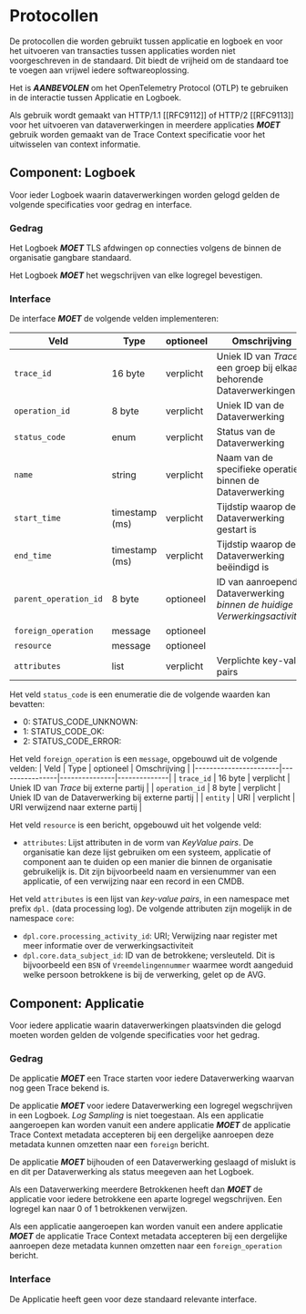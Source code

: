 # Protocollen

De protocollen die worden gebruikt tussen applicatie en logboek en voor het uitvoeren van transacties tussen applicaties worden niet voorgeschreven in de standaard. Dit biedt de vrijheid om de standaard toe te voegen aan vrijwel iedere softwareoplossing.

Het is ***AANBEVOLEN*** om het OpenTelemetry Protocol (OTLP) te gebruiken in de interactie tussen Applicatie en Logboek.

Als gebruik wordt gemaakt van  HTTP/1.1 [[RFC9112]] of HTTP/2 [[RFC9113]] voor het uitvoeren van dataverwerkingen in meerdere applicaties ***MOET*** gebruik worden gemaakt van de Trace Context specificatie voor het uitwisselen van context informatie.


## Component: Logboek

Voor ieder Logboek waarin dataverwerkingen worden gelogd gelden de volgende specificaties voor gedrag en interface.


### Gedrag

Het Logboek ***MOET*** TLS afdwingen op connecties volgens de binnen de organisatie gangbare standaard.

Het Logboek ***MOET*** het wegschrijven van elke logregel bevestigen.


### Interface

De interface ***MOET*** de volgende velden implementeren:

| Veld                  | Type           | optioneel | Omschrijving |
|-----------------------|----------------|---------------|--------------|
| `trace_id`            | 16 byte        | verplicht     | Uniek ID van *Trace*, een groep bij elkaar behorende Dataverwerkingen |
| `operation_id`        |  8 byte        | verplicht     | Uniek ID van de Dataverwerking |
| `status_code`         | enum           | verplicht     | Status van de Dataverwerking |
| `name`                | string         | verplicht     | Naam van de specifieke operatie binnen de Dataverwerking |
| `start_time`          | timestamp (ms) | verplicht     | Tijdstip waarop de Dataverwerking gestart is |
| `end_time`            | timestamp (ms) | verplicht     | Tijdstip waarop de Dataverwerking beëindigd is |
| `parent_operation_id` |  8 byte        | optioneel     | ID van aanroepende Dataverwerking *binnen de huidige Verwerkingsactiviteit* |
| `foreign_operation`   | message        | optioneel     |              |
| `resource`            | message        | optioneel     |              |
| `attributes`          | list           | verplicht     | Verplichte key-value pairs |

Het veld `status_code` is een enumeratie die de volgende waarden kan bevatten:
- 0: STATUS_CODE_UNKNOWN:
- 1: STATUS_CODE_OK:
- 2: STATUS_CODE_ERROR:

Het veld `foreign_operation` is een `message`, opgebouwd uit de volgende velden:
| Veld                  | Type           | optioneel | Omschrijving |
|-----------------------|----------------|---------------|--------------|
| `trace_id`            | 16 byte        | verplicht     | Uniek ID van *Trace* bij externe partij |
| `operation_id`        |  8 byte        | verplicht     | Uniek ID van de Dataverwerking bij externe partij |
| `entity`              |  URI           | verplicht     | URI verwijzend naar externe partij |

Het veld `resource` is een bericht, opgebouwd uit het volgende veld:
  - `attributes`: Lijst attributen in de vorm van *KeyValue pairs*. De organisatie kan deze lijst gebruiken om een systeem, applicatie of component aan te duiden op een manier die binnen de organisatie gebruikelijk is. Dit zijn bijvoorbeeld naam en versienummer van een applicatie, of een verwijzing naar een record in een CMDB.

Het veld `attributes` is een lijst van *key-value pairs*, in een namespace met prefix `dpl.` (data processing log). De volgende attributen zijn mogelijk in de namespace `core`:

- `dpl.core.processing_activity_id`: URI; Verwijzing naar register met meer informatie over de verwerkingsactiviteit
- `dpl.core.data_subject_id`: ID van de betrokkene; versleuteld. Dit is bijvoorbeeld een `BSN` of `Vreemdelingennummer` waarmee wordt aangeduid welke persoon betrokkene is bij de verwerking, gelet op de AVG.



## Component: Applicatie

Voor iedere applicatie waarin dataverwerkingen plaatsvinden die gelogd moeten worden gelden de volgende specificaties voor het gedrag.


### Gedrag

De applicatie ***MOET*** een Trace starten voor iedere Dataverwerking waarvan nog geen Trace bekend is.

De applicatie ***MOET*** voor iedere Dataverwerking een logregel wegschrijven in een Logboek. *Log Sampling* is niet toegestaan. 
Als een applicatie aangeroepen kan worden vanuit een andere applicatie ***MOET*** de applicatie Trace Context metadata accepteren bij een dergelijke aanroepen deze metadata kunnen omzetten naar een `foreign` bericht.

De applicatie ***MOET*** bijhouden of een Dataverwerking geslaagd of mislukt is en dit per Dataverwerking als status meegeven aan het Logboek.

Als een Dataverwerking meerdere Betrokkenen heeft dan ***MOET*** de applicatie voor iedere betrokkene een aparte logregel wegschrijven. Een logregel kan naar 0 of 1 betrokkenen verwijzen.

Als een applicatie aangeroepen kan worden vanuit een andere applicatie ***MOET*** de applicatie Trace Context metadata accepteren bij een dergelijke aanroepen deze metadata kunnen omzetten naar een `foreign_operation` bericht.


### Interface

De Applicatie heeft geen voor deze standaard relevante interface.




